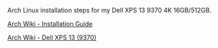 Arch Linux installation steps for my Dell XPS 13 9370 4K 16GB/512GB.

[Arch Wiki - Installation Guide](https://wiki.archlinux.org/index.php/Installation_guide)

[Arch Wiki - Dell XPS 13 (9370)](https://wiki.archlinux.org/index.php/Dell_XPS_13_(9370))

